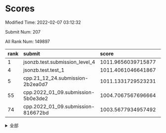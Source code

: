 # Scores

Modified Time: 2022-02-07 03:12:32

Submit Num: 207

All Rank Num: 149897

| rank |               submit               |       score        |       sigma        | pk_num |
| :--- | :--------------------------------- | :----------------- | :----------------- | :----- |
| 1    | jsonzb.test.submission_level_4     | 1011.9656039715877 | 0.7916175406143462 | 2899   |
| 4    | jsonzb.test.test_1                 | 1011.4061046641867 | 0.7881056323132546 | 2900   |
| 5    | cpp.21_12_24.submission-2b2ea0d7   | 1011.1331729523231 | 0.7405542182169009 | 2897   |
| 55   | cpp.2022_01_09.submission-5b0e3de2 | 1004.7067567696664 | 0.7172426109347617 | 2897   |
| 74   | cpp.2022_01_09.submission-816672bd | 1003.5677934957492 | 0.713968358137278  | 2893   |


<details>
<summary>全部</summary>

| rank |                 submit                 |       score        |       sigma        | pk_num |
| :--- | :------------------------------------- | :----------------- | :----------------- | :----- |
| 1    | jsonzb.test.submission_level_4         | 1011.9656039715877 | 0.7916175406143462 | 2899   |
| 2    | gobigger.level_3.submission_level_3_21 | 1011.5717362960447 | 0.7706187941455144 | 2898   |
| 3    | gobigger.level_3.submission_level_3_4  | 1011.5124612601029 | 0.7486861080804504 | 2893   |
| 4    | jsonzb.test.test_1                     | 1011.4061046641867 | 0.7881056323132546 | 2900   |
| 5    | cpp.21_12_24.submission-2b2ea0d7       | 1011.1331729523231 | 0.7405542182169009 | 2897   |
| 6    | gobigger.level_3.submission_level_3_9  | 1011.0834802505115 | 0.7792031489581366 | 2897   |
| 7    | gobigger.level_3.submission_level_3_6  | 1010.9634468474638 | 0.7699758952608865 | 2897   |
| 8    | gobigger.level_3.submission_level_3_13 | 1010.8602826936612 | 0.7483198697222814 | 2899   |
| 9    | gobigger.level_3.submission_level_3_33 | 1010.6579724132787 | 0.7614816775167178 | 2899   |
| 10   | gobigger.level_3.submission_level_3_22 | 1010.6057703447548 | 0.7726670725455108 | 2898   |
| 11   | gobigger.level_3.submission_level_3_48 | 1010.6020491717032 | 0.7497935753571352 | 2893   |
| 12   | gobigger.level_3.submission_level_3_30 | 1010.5671139248603 | 0.7906439832067268 | 2892   |
| 13   | gobigger.level_3.submission_level_3_39 | 1010.5113657652782 | 0.7674300842595903 | 2899   |
| 14   | gobigger.level_3.submission_level_3_25 | 1010.4234964052479 | 0.7732755196004395 | 2901   |
| 15   | gobigger.level_3.submission_level_3_37 | 1010.4133059688317 | 0.7605860562262748 | 2896   |
| 16   | gobigger.level_3.submission_level_3_23 | 1010.3743450506912 | 0.7931839091958952 | 2903   |
| 17   | gobigger.level_3.submission_level_3_19 | 1010.3337004701484 | 0.7628289432983829 | 2899   |
| 18   | gobigger.level_3.submission_level_3_5  | 1010.3224175203861 | 0.7669459049252092 | 2894   |
| 19   | gobigger.level_3.submission_level_3_8  | 1010.273197177186  | 0.7630267480388137 | 2899   |
| 20   | gobigger.level_3.submission_level_3_2  | 1010.1782711490232 | 0.739480896635739  | 2900   |
| 21   | gobigger.level_3.submission_level_3_44 | 1010.169217437554  | 0.7814556423811685 | 2897   |
| 22   | gobigger.level_3.submission_level_3_36 | 1010.1540892163738 | 0.7607845852658497 | 2900   |
| 23   | gobigger.level_3.submission_level_3_7  | 1010.1487678669695 | 0.7567469866789148 | 2897   |
| 24   | gobigger.level_3.submission_level_3_32 | 1010.0920799396887 | 0.762657577255708  | 2899   |
| 25   | gobigger.level_3.submission_level_3_42 | 1010.0371528713321 | 0.7681849649478365 | 2900   |
| 26   | gobigger.level_3.submission_level_3_43 | 1009.9908367809387 | 0.7537663299202734 | 2899   |
| 27   | gobigger.level_3.submission_level_3_17 | 1009.9879790024696 | 0.7393937138767855 | 2897   |
| 28   | gobigger.level_3.submission_level_3_45 | 1009.9814064204121 | 0.74003894242424   | 2895   |
| 29   | gobigger.level_3.submission_level_3_31 | 1009.9295222545854 | 0.7792060497951443 | 2897   |
| 30   | gobigger.level_3.submission_level_3_46 | 1009.9231321911152 | 0.7499108061091263 | 2903   |
| 31   | gobigger.level_3.submission_level_3_35 | 1009.915593427378  | 0.7584034098260097 | 2896   |
| 32   | gobigger.level_3.submission_level_3_38 | 1009.7399240112834 | 0.7648040040907226 | 2892   |
| 33   | gobigger.level_3.submission_level_3_18 | 1009.7388485028436 | 0.7603594781629051 | 2900   |
| 34   | gobigger.level_3.submission_level_3_29 | 1009.6833887205117 | 0.7648748012671869 | 2898   |
| 35   | gobigger.level_3.submission_level_3_28 | 1009.6366801169872 | 0.7509848713233263 | 2893   |
| 36   | gobigger.level_3.submission_level_3_47 | 1009.5737389112742 | 0.7461751391644221 | 2896   |
| 37   | gobigger.level_3.submission_level_3_40 | 1009.5402985948086 | 0.7505852218167034 | 2900   |
| 38   | gobigger.level_3.submission_level_3_41 | 1009.4973613913135 | 0.7467862357473072 | 2901   |
| 39   | gobigger.level_3.submission_level_3_1  | 1009.4918877840199 | 0.7462339937392902 | 2895   |
| 40   | gobigger.level_3.submission_level_3_12 | 1009.4692675049967 | 0.7598607789955412 | 2891   |
| 41   | gobigger.level_3.submission_level_3_49 | 1009.4521176953226 | 0.7608474445538488 | 2900   |
| 42   | gobigger.level_3.submission_level_3_3  | 1009.4313899371901 | 0.7633895075716027 | 2899   |
| 43   | gobigger.level_3.submission_level_3_0  | 1009.4074270174656 | 0.7517112165438867 | 2898   |
| 44   | gobigger.level_3.submission_level_3_11 | 1009.3703280313732 | 0.7412318019252526 | 2896   |
| 45   | gobigger.level_3.submission_level_3_15 | 1009.0990817345217 | 0.7320353842253726 | 2894   |
| 46   | gobigger.level_3.submission_level_3_16 | 1009.0073267018092 | 0.7621992962189532 | 2900   |
| 47   | gobigger.level_3.submission_level_3_10 | 1008.9912958913623 | 0.7391904317563163 | 2900   |
| 48   | gobigger.level_3.submission_level_3_14 | 1008.8130801157326 | 0.7432397899673368 | 2894   |
| 49   | gobigger.level_3.submission_level_3_27 | 1008.8054017463788 | 0.7435928099360589 | 2898   |
| 50   | gobigger.level_3.submission_level_3_34 | 1008.6216935271658 | 0.7432830104813016 | 2900   |
| 51   | gobigger.level_3.submission_level_3_24 | 1008.5653700474585 | 0.7700025606518822 | 2899   |
| 52   | gobigger.level_3.submission_level_3_26 | 1008.5498777521318 | 0.7234907167927164 | 2892   |
| 53   | gobigger.level_3.submission_level_3_20 | 1008.0421587112065 | 0.739172668283161  | 2897   |
| 54   | gobigger.level_1.submission_level_1_42 | 1004.8956637207542 | 0.7306249103798006 | 2893   |
| 55   | cpp.2022_01_09.submission-5b0e3de2     | 1004.7067567696664 | 0.7172426109347617 | 2897   |
| 56   | gobigger.level_1.submission_level_1_8  | 1004.7058182361691 | 0.7117698083433397 | 2901   |
| 57   | gobigger.level_1.submission_level_1_21 | 1004.5884308808547 | 0.7226762624297511 | 2893   |
| 58   | gobigger.level_1.submission_level_1_23 | 1004.5350603679608 | 0.7165717456909788 | 2895   |
| 59   | gobigger.level_1.submission_level_1_39 | 1004.3886496694101 | 0.7285163758559693 | 2895   |
| 60   | gobigger.level_1.submission_level_1_32 | 1004.3200813861289 | 0.709451968265893  | 2896   |
| 61   | gobigger.level_1.submission_level_1_41 | 1004.314200526846  | 0.7034670853237028 | 2898   |
| 62   | gobigger.level_1.submission_level_1_12 | 1004.0602292657691 | 0.7006929586309668 | 2893   |
| 63   | gobigger.level_1.submission_level_1_40 | 1004.0554453367971 | 0.7012444112464007 | 2899   |
| 64   | gobigger.level_1.submission_level_1_10 | 1003.9682302401211 | 0.7274318645871057 | 2893   |
| 65   | gobigger.level_1.submission_level_1_49 | 1003.8783501923068 | 0.7027471316070195 | 2900   |
| 66   | gobigger.level_1.submission_level_1_27 | 1003.7451467179011 | 0.7225063886876224 | 2895   |
| 67   | gobigger.level_1.submission_level_1_24 | 1003.718078138812  | 0.7221120696992502 | 2896   |
| 68   | gobigger.level_1.submission_level_1_15 | 1003.6894096867314 | 0.7175984712519328 | 2900   |
| 69   | gobigger.level_1.submission_level_1_17 | 1003.6839534214855 | 0.7175848957235638 | 2900   |
| 70   | gobigger.level_1.submission_level_1_16 | 1003.6424177901324 | 0.7017071650868556 | 2903   |
| 71   | gobigger.level_1.submission_level_1_14 | 1003.6385249114916 | 0.7164345779523568 | 2895   |
| 72   | gobigger.level_1.submission_level_1_34 | 1003.6219941237506 | 0.7134862608887718 | 2894   |
| 73   | gobigger.level_1.submission_level_1_47 | 1003.5774854492706 | 0.7183546741642574 | 2895   |
| 74   | cpp.2022_01_09.submission-816672bd     | 1003.5677934957492 | 0.713968358137278  | 2893   |
| 75   | gobigger.level_1.submission_level_1_30 | 1003.5374673662515 | 0.7138142545269546 | 2898   |
| 76   | gobigger.level_1.submission_level_1_20 | 1003.5338194937473 | 0.717521398851763  | 2895   |
| 77   | gobigger.level_1.submission_level_1_33 | 1003.5167546608074 | 0.7164733329718038 | 2901   |
| 78   | gobigger.level_1.submission_level_1_1  | 1003.4845827577742 | 0.7169175799445339 | 2897   |
| 79   | gobigger.level_1.submission_level_1_48 | 1003.4464734300719 | 0.7142077778536677 | 2895   |
| 80   | gobigger.level_1.submission_level_1_18 | 1003.3860357173675 | 0.7123865376395416 | 2897   |
| 81   | gobigger.level_1.submission_level_1_35 | 1003.3828324196905 | 0.708821117157802  | 2896   |
| 82   | gobigger.level_1.submission_level_1_46 | 1003.3196089523937 | 0.7118859578433832 | 2899   |
| 83   | gobigger.level_1.submission_level_1_19 | 1003.2968925823301 | 0.719521060151477  | 2894   |
| 84   | gobigger.level_1.submission_level_1_13 | 1003.216899516199  | 0.7184060806702939 | 2894   |
| 85   | gobigger.level_1.submission_level_1_29 | 1003.1478250308575 | 0.7138310480824058 | 2893   |
| 86   | gobigger.level_1.submission_level_1_2  | 1003.1464895927867 | 0.7134665555564752 | 2893   |
| 87   | gobigger.level_1.submission_level_1_31 | 1003.1103032405688 | 0.7162839648673105 | 2897   |
| 88   | gobigger.level_1.submission_level_1_9  | 1003.1030901332633 | 0.7103240723034044 | 2897   |
| 89   | gobigger.level_1.submission_level_1_25 | 1003.0067706442992 | 0.7187294414323807 | 2897   |
| 90   | gobigger.level_1.submission_level_1_43 | 1002.9664545532897 | 0.7071951006220426 | 2896   |
| 91   | gobigger.level_1.submission_level_1_22 | 1002.9654758571415 | 0.7230316773075379 | 2897   |
| 92   | gobigger.level_1.submission_level_1_44 | 1002.9595213012676 | 0.7197604336332215 | 2895   |
| 93   | gobigger.level_1.submission_level_1_37 | 1002.8749800726627 | 0.7013690340545863 | 2895   |
| 94   | gobigger.level_1.submission_level_1_28 | 1002.7670586926267 | 0.705096725555931  | 2895   |
| 95   | gobigger.level_1.submission_level_1_6  | 1002.6586302511981 | 0.7182665181072514 | 2895   |
| 96   | gobigger.level_1.submission_level_1_11 | 1002.6032057791753 | 0.7141586575785525 | 2898   |
| 97   | gobigger.level_1.submission_level_1_7  | 1002.5336912106665 | 0.7103559145748    | 2895   |
| 98   | gobigger.level_1.submission_level_1_3  | 1002.5180249733821 | 0.7100226334968305 | 2899   |
| 99   | gobigger.level_1.submission_level_1_38 | 1002.3969572446896 | 0.7095448904430767 | 2896   |
| 100  | gobigger.level_1.submission_level_1_36 | 1002.2327460218239 | 0.7136399291571807 | 2896   |
| 101  | gobigger.level_1.submission_level_1_0  | 1002.2251664083032 | 0.7212938746817412 | 2897   |
| 102  | gobigger.level_1.submission_level_1_4  | 1002.1360458361088 | 0.7103374531792659 | 2897   |
| 103  | gobigger.level_1.submission_level_1_26 | 1001.9452162055217 | 0.7140749736275779 | 2896   |
| 104  | gobigger.level_1.submission_level_1_45 | 1001.9018744965143 | 0.7151303173288717 | 2892   |
| 105  | gobigger.level_1.submission_level_1_5  | 1001.2209236977313 | 0.7214943160415858 | 2889   |
| 106  | gobigger.random.submission_random_44   | 997.3503893238855  | 0.7041308919218748 | 2897   |
| 107  | gobigger.random.submission_random_25   | 997.2367843707927  | 0.692850767108205  | 2897   |
| 108  | gobigger.random.submission_random_24   | 997.1556907190457  | 0.7057462083739086 | 2897   |
| 109  | gobigger.random.submission_random_48   | 996.8326227801447  | 0.7146163668596629 | 2896   |
| 110  | gobigger.random.submission_random_32   | 996.7642913582181  | 0.7182022689729338 | 2896   |
| 111  | gobigger.random.submission_random_18   | 996.6223986403614  | 0.7167242758330424 | 2898   |
| 112  | gobigger.random.submission_random_6    | 996.5821677021231  | 0.7018238939322589 | 2897   |
| 113  | gobigger.random.submission_random_9    | 996.4868041996704  | 0.7180132558943739 | 2897   |
| 114  | gobigger.random.submission_random_38   | 996.4832322375232  | 0.7184090485293799 | 2899   |
| 115  | gobigger.random.submission_random_16   | 996.4468503053288  | 0.71562926162636   | 2894   |
| 116  | gobigger.random.submission_random_41   | 996.4409699254915  | 0.7051361736003068 | 2895   |
| 117  | gobigger.random.submission_random_40   | 996.4136925940961  | 0.7117627227877396 | 2896   |
| 118  | gobigger.random.submission_random_1    | 996.3975080333121  | 0.6963564321491569 | 2894   |
| 119  | gobigger.random.submission_random_36   | 996.3711029496613  | 0.7110603758254573 | 2898   |
| 120  | gobigger.random.submission_random_39   | 996.3354162708353  | 0.7242776779443986 | 2896   |
| 121  | gobigger.random.submission_random_47   | 996.3340968393007  | 0.7107781150695389 | 2900   |
| 122  | gobigger.random.submission_random_8    | 996.2445948240961  | 0.7031115302918604 | 2898   |
| 123  | gobigger.random.submission_random_23   | 996.177370436597   | 0.7206383738156149 | 2897   |
| 124  | gobigger.random.submission_random_20   | 996.1649998783453  | 0.7128555885179517 | 2895   |
| 125  | gobigger.random.submission_random_14   | 996.0927504914108  | 0.711755519510898  | 2890   |
| 126  | gobigger.random.submission_random_22   | 996.0732113427897  | 0.7161205769051905 | 2897   |
| 127  | gobigger.random.submission_random_30   | 996.0523097648793  | 0.7252990823479278 | 2901   |
| 128  | gobigger.random.submission_random_17   | 996.0398542609072  | 0.7137205372150605 | 2890   |
| 129  | gobigger.random.submission_random_11   | 996.008317734128   | 0.7203473970944606 | 2894   |
| 130  | gobigger.random.submission_random_27   | 995.9733352070276  | 0.7044741493459794 | 2898   |
| 131  | gobigger.random.submission_random_13   | 995.9088812964543  | 0.7209934537759696 | 2898   |
| 132  | gobigger.random.submission_random_46   | 995.8834315668985  | 0.7140489610922973 | 2893   |
| 133  | gobigger.random.submission_random_29   | 995.8237745475323  | 0.7097945412707631 | 2898   |
| 134  | gobigger.random.submission_random_19   | 995.7924343266077  | 0.7041479104810996 | 2897   |
| 135  | gobigger.random.submission_random_43   | 995.7893017924592  | 0.7156155950736435 | 2896   |
| 136  | gobigger.random.submission_random_45   | 995.7066133746838  | 0.7128610282964273 | 2892   |
| 137  | gobigger.random.submission_random_12   | 995.7050064910925  | 0.7365019405659209 | 2901   |
| 138  | gobigger.random.submission_random_49   | 995.6999219827418  | 0.7142981238397352 | 2905   |
| 139  | gobigger.random.submission_random_4    | 995.6893551586053  | 0.7105372091985173 | 2895   |
| 140  | gobigger.random.submission_random_28   | 995.5617469455742  | 0.725414321890397  | 2892   |
| 141  | gobigger.random.submission_random_33   | 995.504790827691   | 0.7356437095129031 | 2898   |
| 142  | gobigger.random.submission_random_37   | 995.4647452577512  | 0.7198032447595577 | 2899   |
| 143  | gobigger.random.submission_random_31   | 995.4185325393338  | 0.7241472984533123 | 2899   |
| 144  | gobigger.random.submission_random_21   | 995.4058229298575  | 0.718504105288128  | 2892   |
| 145  | gobigger.random.submission_random_26   | 995.3853239780237  | 0.7177339921304854 | 2895   |
| 146  | gobigger.random.submission_random_10   | 995.3676464380499  | 0.7205818264835342 | 2899   |
| 147  | gobigger.random.submission_random_42   | 995.3048826736516  | 0.69892158082909   | 2895   |
| 148  | gobigger.random.submission_random_35   | 995.2746163363286  | 0.7075214741861174 | 2891   |
| 149  | gobigger.random.submission_random_2    | 995.206929230929   | 0.7161725556894506 | 2901   |
| 150  | gobigger.random.submission_random_3    | 995.1853386868536  | 0.7112928189671126 | 2896   |
| 151  | gobigger.random.submission_random_7    | 995.1648554857525  | 0.7223508246279757 | 2899   |
| 152  | gobigger.random.submission_random_0    | 995.0567034931951  | 0.7023474291890929 | 2894   |
| 153  | gobigger.random.submission_random_34   | 995.0121393245223  | 0.7187426949327699 | 2898   |
| 154  | gobigger.random.submission_random_5    | 995.0007435153874  | 0.7160844307264557 | 2898   |
| 155  | gobigger.level_2.submission_level_2_49 | 994.7274848838795  | 0.7322647687748787 | 2896   |
| 156  | gobigger.random.submission_random_15   | 994.4942479311375  | 0.7230937529729489 | 2893   |
| 157  | gobigger.level_2.submission_level_2_41 | 994.4500747278223  | 0.7305862776169999 | 2894   |
| 158  | gobigger.level_2.submission_level_2_37 | 994.3815033556747  | 0.7422356067506282 | 2902   |
| 159  | gobigger.level_2.submission_level_2_21 | 994.2048019951029  | 0.728787105067854  | 2899   |
| 160  | gobigger.level_2.submission_level_2_19 | 993.7402864986528  | 0.749304313808572  | 2898   |
| 161  | gobigger.level_2.submission_level_2_38 | 993.3026234432178  | 0.7395801032353874 | 2895   |
| 162  | gobigger.level_2.submission_level_2_1  | 993.2636143840322  | 0.7394726367578707 | 2899   |
| 163  | gobigger.level_2.submission_level_2_39 | 993.1199049964704  | 0.7580661151711471 | 2894   |
| 164  | gobigger.level_2.submission_level_2_4  | 992.975566161901   | 0.7398909787462481 | 2895   |
| 165  | gobigger.level_2.submission_level_2_0  | 992.8928564464852  | 0.7345739251990396 | 2896   |
| 166  | gobigger.level_2.submission_level_2_9  | 992.8396112964307  | 0.7322368214434608 | 2891   |
| 167  | gobigger.level_2.submission_level_2_42 | 992.7640571459153  | 0.743599855443595  | 2896   |
| 168  | gobigger.level_2.submission_level_2_33 | 992.7190417144957  | 0.7494704280752598 | 2894   |
| 169  | gobigger.level_2.submission_level_2_23 | 992.6836174096524  | 0.7348852725621284 | 2894   |
| 170  | gobigger.level_2.submission_level_2_44 | 992.5862996947988  | 0.735135920451622  | 2895   |
| 171  | gobigger.level_2.submission_level_2_47 | 992.5566500094886  | 0.7328616275576294 | 2895   |
| 172  | gobigger.level_2.submission_level_2_25 | 992.4701612860898  | 0.7300468225190905 | 2895   |
| 173  | gobigger.level_2.submission_level_2_18 | 992.4339529114853  | 0.7536780172345158 | 2894   |
| 174  | gobigger.level_2.submission_level_2_16 | 992.4175269756179  | 0.7447348890771051 | 2894   |
| 175  | gobigger.level_2.submission_level_2_14 | 992.2246693832252  | 0.7466244073221846 | 2900   |
| 176  | gobigger.level_2.submission_level_2_34 | 992.1510207600446  | 0.7475499323098371 | 2898   |
| 177  | gobigger.level_2.submission_level_2_40 | 992.1508201857733  | 0.7447979436750563 | 2901   |
| 178  | gobigger.level_2.submission_level_2_6  | 992.0604582875512  | 0.7407246306879933 | 2897   |
| 179  | gobigger.level_2.submission_level_2_7  | 992.060139122754   | 0.7465225888874638 | 2899   |
| 180  | gobigger.level_2.submission_level_2_31 | 991.9681492659087  | 0.7478930646398851 | 2892   |
| 181  | gobigger.level_2.submission_level_2_36 | 991.9484202216205  | 0.7477750857063185 | 2892   |
| 182  | gobigger.level_2.submission_level_2_29 | 991.8967317095598  | 0.7390484972147329 | 2897   |
| 183  | gobigger.level_2.submission_level_2_12 | 991.8916281066686  | 0.7438134305473455 | 2899   |
| 184  | gobigger.level_2.submission_level_2_48 | 991.8441898394134  | 0.7390414518217957 | 2896   |
| 185  | gobigger.level_2.submission_level_2_11 | 991.7913375359859  | 0.7435073840674331 | 2893   |
| 186  | gobigger.level_2.submission_level_2_13 | 991.7105357295796  | 0.7338436071649354 | 2895   |
| 187  | gobigger.level_2.submission_level_2_5  | 991.5422756517742  | 0.7469733926895868 | 2893   |
| 188  | gobigger.level_2.submission_level_2_22 | 991.5187578953428  | 0.7624390845127453 | 2902   |
| 189  | gobigger.level_2.submission_level_2_3  | 991.4894765439425  | 0.7688751703141797 | 2897   |
| 190  | gobigger.level_2.submission_level_2_27 | 991.4093937951799  | 0.7441890271125561 | 2896   |
| 191  | gobigger.level_2.submission_level_2_43 | 991.3981025169528  | 0.7512770985100912 | 2899   |
| 192  | gobigger.level_2.submission_level_2_17 | 991.3224092522847  | 0.7734762861993788 | 2897   |
| 193  | gobigger.level_2.submission_level_2_24 | 991.311814229038   | 0.7561586396198677 | 2893   |
| 194  | gobigger.level_2.submission_level_2_45 | 991.2876114494026  | 0.7486497320043127 | 2894   |
| 195  | gobigger.level_2.submission_level_2_10 | 991.2723871335278  | 0.7642057427354044 | 2897   |
| 196  | gobigger.level_2.submission_level_2_8  | 991.1799012228468  | 0.7762917817634746 | 2897   |
| 197  | gobigger.level_2.submission_level_2_2  | 991.0138762294407  | 0.7506610690141433 | 2902   |
| 198  | gobigger.level_2.submission_level_2_20 | 991.0083875951655  | 0.751554862632177  | 2898   |
| 199  | gobigger.level_2.submission_level_2_15 | 990.9825594199895  | 0.7495793495198515 | 2898   |
| 200  | gobigger.level_2.submission_level_2_26 | 990.9758105967024  | 0.7574015261539994 | 2897   |
| 201  | gobigger.level_2.submission_level_2_28 | 990.9497951894865  | 0.7469618231426598 | 2893   |
| 202  | gobigger.level_2.submission_level_2_30 | 990.8984425275968  | 0.764608318787352  | 2895   |
| 203  | gobigger.level_2.submission_level_2_32 | 990.8340949505526  | 0.7694978256916464 | 2898   |
| 204  | gobigger.level_2.submission_level_2_35 | 990.6973407721337  | 0.7675578129518458 | 2899   |
| 205  | gobigger.level_2.submission_level_2_46 | 990.5776183487163  | 0.7612760612222802 | 2893   |
| 206  | gobigger.none.submission_none_0        | 977.6645302129457  | 1.4423543880945262 | 2897   |
| 207  | gobigger.none.submission_none_1        | 974.2615284909592  | 1.6757388059844869 | 2899   |

</details>
